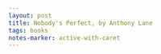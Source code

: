 ```yaml
---
layout: post
title: Nobody's Perfect, by Anthony Lane
tags: books
notes-marker: active-with-caret
---
```

